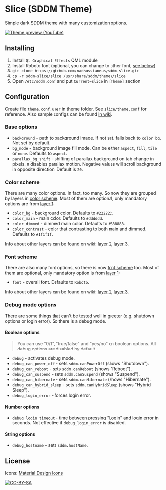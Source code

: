 # Slice (SDDM Theme)

Simple dark SDDM theme with many customization options.

[![Theme preview (YouTube)](https://user-images.githubusercontent.com/2903496/45325970-142dd700-b55b-11e8-8396-dc6aba6282e5.png)](https://youtu.be/X6lXkBwo--s)

## Installing

1. Install `Qt Graphical Effects` QML module
2. Install Roboto font (optional, you can change to other font, [see below](#font-scheme))
3. `git clone https://github.com/RadRussianRus/sddm-slice.git`
4. `cp -r sddm-slice/slice /usr/share/sddm/themes/slice`
5. Open `/etc/sddm.conf` and put `Current=slice` in `[Theme]` section

## Configuration

Create file `theme.conf.user` in theme folder. See `slice/theme.conf` for reference. Also sample configs can be found [in wiki](https://github.com/RadRussianRus/sddm-slice/wiki#sample-configs).

### Base options

* `background` - path to background image. If not set, falls back to `color_bg`. Not set by default.
* `bg_mode` - background image fill mode. Can be either `aspect`, `fill`, `tile` or `none`. Defaults to `aspect`.
* `parallax_bg_shift` - shifting of parallax background on tab change in pixels. `0` disables parallax motion. Negative values will scroll background in opposite direction. Default is `20`.

### Color scheme

There are many color options. In fact, too many. So now they are grouped by layers in [color scheme](https://github.com/RadRussianRus/sddm-slice/wiki/Color-Scheme). Most of them are optional, only mandatory options are from [layer 1](https://github.com/RadRussianRus/sddm-slice/wiki/Color-Scheme-Layer-1):

* `color_bg` - background color. Defaults to `#222222`.
* `color_main` - main color. Defaults to `#dddddd`.
* `color_dimmed` - dimmed main color. Defaults to `#888888`.
* `color_contrast` - color that contrasting to both main and dimmed. Defaults to `#1f1f1f`.

Info about other layers can be found on wiki: [layer 2](https://github.com/RadRussianRus/sddm-slice/wiki/Color-Scheme-Layer-2), [layer 3](https://github.com/RadRussianRus/sddm-slice/wiki/Color-Scheme-Layer-3).

### Font scheme

There are also many font options, so there is now [font scheme](https://github.com/RadRussianRus/sddm-slice/wiki/Font-Scheme) too. Most of them are optional, only mandatory option is from [layer 1](https://github.com/RadRussianRus/sddm-slice/wiki/Font-Scheme-Layer-1):

* `font` - overall font. Defaults to `Roboto`.

Info about other layers can be found on wiki: [layer 2](https://github.com/RadRussianRus/sddm-slice/wiki/Font-Scheme-Layer-2), [layer 3](https://github.com/RadRussianRus/sddm-slice/wiki/Font-Scheme-Layer-3).

### Debug mode options

There are some things that can't be tested well in greeter (e.g. shutdown options or login error). So there is a debug mode.

#### Boolean options

> You can use "0/1", "true/false" and "yes/no" on boolean options. All debug options are disabled by default.

* `debug` - activates debug mode.
* `debug_can_power_off` - sets `sddm.canPowerOff` (shows "Shutdown").
* `debug_can_reboot` - sets `sddm.canReboot` (shows "Reboot").
* `debug_can_suspend` - sets `sddm.canSuspend` (shows "Suspend").
* `debug_can_hibernate` - sets `sddm.canHibernate` (shows "Hibernate").
* `debug_can_hybrid_sleep` - sets `sddm.canHybridSleep` (shows "Hybrid Sleep").
* `debug_login_error` - forces login error.

#### Number options

* `debug_login_timeout` - time between pressing "Login" and login error in seconds. Not effective if `debug_login_error` is disabled.

#### String options

* `debug_hostname` - sets `sddm.hostName`.

## License

Icons: [Material Design Icons](https://github.com/Templarian/MaterialDesign)

[![CC-BY-SA](https://i.creativecommons.org/l/by-sa/4.0/88x31.png)](http://creativecommons.org/licenses/by-sa/4.0/)
